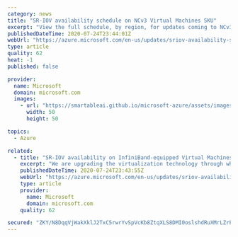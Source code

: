 ```yaml
---
category: news
title: "SR-IOV availability schedule on NCv3 Virtual Machines SKU"
excerpt: "View the full schedule, by region, for updates coming to NCv3 Virtual machines."
publishedDateTime: 2020-07-24T23:44:01Z
webUrl: "https://azure.microsoft.com/en-us/updates/sriov-availability-schedule-on-ncv3-virtual-machines-sku/"
type: article
quality: 62
heat: -1
published: false

provider:
  name: Microsoft
  domain: microsoft.com
  images:
    - url: "https://smartableai.github.io/microsoft-azure/assets/images/organizations/microsoft.com-50x50.jpg"
      width: 50
      height: 50

topics:
  - Azure

related:
  - title: "SR-IOV availability on InfiniBand-equipped Virtual Machines"
    excerpt: "We are upgrading the virtualization technology through which customer VMs can access our high-bandwidth, low-latency InfiniBand network on our RDMA-enabled VM Sizes.  By enabling SR-IOV (Single Root I/O Virtualization), customers will be able to use any MPI (Message Passing Interface) implementation"
    publishedDateTime: 2020-07-24T23:43:55Z
    webUrl: "https://azure.microsoft.com/en-us/updates/sriov-availability-on-infinibandequipped-virtual-machines/"
    type: article
    provider:
      name: Microsoft
      domain: microsoft.com
    quality: 62

secured: "ZKY/N8DqqVjWakXklJ2TxC5rwrYvSpVcKb8ZtqXLS8DMI0oslshdRuXMrLZrP1800zHiogQ8Zpb2vsnhQAC4BGo2bOuKgNvZGirrca4typ+Rszr/lVow1YzcS+a8CCuqcwwRPYVRYs1P7Vvn7fjnrimS5DYwAny5v/d2LyVE2xUoZ9o3iTN/zsmAverZgugf+neKr7Q29LWCys/RzWYg9F8Q3XLfp9XI/y/QuYKit7q+btVaWRnIvdS2K8S/Z2ZhHAyUDQn1k5YHIzF8YsLnrelsaQiin5psd8JYSgmHiX5jAOgz+poSdIwtHRbA3bhb9j82F9Y1UK6s9/3dfMDHQw==;ZFFKs2y0WEg8jfxMWu4MDQ=="
---
```


